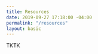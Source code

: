 ```yaml
---
title: Resources
date: 2019-09-27 17:18:00 -04:00
permalink: "/resources"
layout: basic
---
```


TKTK